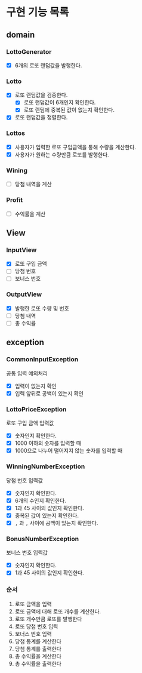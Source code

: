 # 구현 기능 목록

## domain

### LottoGenerator

- [x] 6개의 로또 랜덤값을 발행한다.

### Lotto

- [x] 로또 랜덤값을 검증한다.
    - [x] 로또 랜덤값이 6개인지 확인한다.
    - [x] 로또 랜덤에 중복된 값이 없는지 확인한다.
- [x] 로또 랜덤값을 정렬한다.

### Lottos

- [x] 사용자가 입력한 로또 구입금액을 통해 수량을 계산한다.
- [x] 사용자가 원하는 수량만큼 로또를 발행한다.

### Wining

- [ ] 당첨 내역을 계산

### Profit

- [ ] 수익률을 계산

## View

### InputView

- [x] 로또 구입 금액
- [ ] 당첨 번호
- [ ] 보너스 번호

### OutputView

- [x] 발행한 로또 수량 및 번호
- [ ] 당첨 내역
- [ ] 총 수익률

## exception

### CommonInputException

공통 입력 예외처리

- [x] 입력이 없는지 확인
- [x] 입력 앞뒤로 공백이 있는지 확인

### LottoPriceException

로또 구입 금액 입력값

- [x] 숫자인지 확인한다.
- [x] 1000 이하의 숫자를 입력할 때
- [x] 1000으로 나누어 떨어지지 않는 숫자를 입력할 때

### WinningNumberException

당첨 번호 입력값

- [x] 숫자인지 확인한다.
- [x] 6개의 수인지 확인한다.
- [x] 1과 45 사이의 값인지 확인한다.
- [x] 중복된 값이 있는지 확인한다.
- [x] `,` 과 `,` 사이에 공백이 있는지 확인한다.

### BonusNumberException

보너스 번호 입력값

- [x] 숫자인지 확인한다.
- [x] 1과 45 사이의 값인지 확인한다.

### 순서

1. 로또 금액을 입력
2. 로또 금액에 대해 로또 개수를 계산한다.
3. 로또 개수만큼 로또를 발행한다
4. 로또 당첨 번호 입력
5. 보너스 번호 입력
6. 당첨 통계를 계산한다
7. 당첨 통계를 출력한다
8. 총 수익률을 계산한다
9. 총 수익률을 출력한다